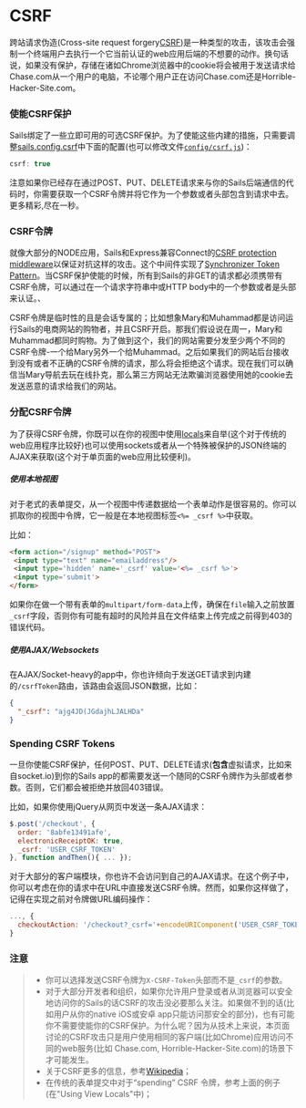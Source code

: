 # CSRF
跨站请求伪造(Cross-site request forgery[CSRF](https://www.owasp.org/index.php/Cross-Site_Request_Forgery_(CSRF)))是一种类型的攻击，该攻击会强制一个终端用户去执行一个它当前认证的web应用后端的不想要的动作。换句话说，如果没有保护，存储在诸如Chrome浏览器中的cookie将会被用于发送请求给Chase.com从一个用户的电脑，不论哪个用户正在访问Chase.com还是Horrible-Hacker-Site.com。

### 使能CSRF保护
Sails绑定了一些立即可用的可选CSRF保护。为了使能这些内建的措施，只需要调整[sails.config.csrf](http://sailsjs.org/documentation/reference/Configuration/CSRF.html)中下面的配置(也可以修改文件[`config/csrf.js`](http://sailsjs.org/documentation/anatomy/myApp/config/csrf.js.html))：

```js
csrf: true
```

注意如果你已经存在通过POST、PUT、DELETE请求来与你的Sails后端通信的代码时，你需要获取一个CSRF令牌并将它作为一个参数或者头部包含到请求中去。更多精彩,尽在一秒。

### CSRF令牌
就像大部分的NODE应用，Sails和Express兼容Connect的[CSRF protection middleware](http://www.senchalabs.org/connect/csrf.html)以保证对抗这样的攻击。这个中间件实现了[Synchronizer Token Pattern](https://www.owasp.org/index.php/Cross-Site_Request_Forgery_%28CSRF%29_Prevention_Cheat_Sheet#General_Recommendation:_Synchronizer_Token_Pattern)。当CSRF保护使能的时候，所有到Sails的非GET的请求都必须携带有CSRF令牌，可以通过在一个请求字符串中或HTTP body中的一个参数或者是头部来认证。、

CSRF令牌是临时性的且是会话专属的；比如想象Mary和Muhammad都是访问运行Sails的电商网站的购物者，并且CSRF开启。那我们假设说在周一，Mary和Muhammad都同时购物。为了做到这个，我们的网站需要分发至少两个不同的CSRF令牌-一个给Mary另外一个给Muhammad。之后如果我们的网站后台接收到没有或者不正确的CSRF令牌的请求，那么将会拒绝这个请求。现在我们可以确信当Mary导航去玩在线扑克，那么第三方网站无法欺骗浏览器使用她的cookie去发送恶意的请求给我们的网站。

### 分配CSRF令牌
为了获得CSRF令牌，你既可以在你的视图中使用[locals](http://sailsjs.org/documentation/concepts/Views/Locals.html)来自举(这个对于传统的web应用程序比较好)也可以使用sockets或者从一个特殊被保护的JSON终端的AJAX来获取(这个对于单页面的web应用比较便利)。

##### 使用本地视图
对于老式的表单提交，从一个视图中传递数据给一个表单动作是很容易的。你可以抓取你的视图中令牌，它一般是在本地视图标签`<%= _csrf %>`中获取。

比如：

```html
<form action="/signup" method="POST">
 <input type="text" name="emailaddress"/>
 <input type='hidden' name='_csrf' value='<%= _csrf %>'>
 <input type='submit'>
</form>
```

如果你在做一个带有表单的`multipart/form-data`上传，确保在`file`输入之前放置`_csrf`字段，否则你有可能有超时的风险并且在文件结束上传完成之前得到403的错误代码。

##### 使用AJAX/Websockets
在AJAX/Socket-heavy的app中，你也许倾向于发送GET请求到内建的`/csrfToken`路由，该路由会返回JSON数据，比如：

```json
{
  "_csrf": "ajg4JD(JGdajhLJALHDa"
}
```

### Spending CSRF Tokens
一旦你使能CSRF保护，任何POST、PUT、DELETE请求(**包含**虚拟请求，比如来自socket.io)到你的Sails app的都需要发送一个随同的CSRF令牌作为头部或者参数。否则，它们都会被拒绝并放回403错误。

比如，如果你使用jQuery从网页中发送一条AJAX请求：

```js
$.post('/checkout', {
  order: '8abfe13491afe',
  electronicReceiptOK: true,
  _csrf: 'USER_CSRF_TOKEN'
}, function andThen(){ ... });
```

对于大部分的客户端模块，你也许不会访问到自己的AJAX请求。在这个例子中，你可以考虑在你的请求中在URL中直接发送CSRF令牌。然而，如果你这样做了，记得在实现之前对令牌做URL编码操作：

```js
..., {
  checkoutAction: '/checkout?_csrf='+encodeURIComponent('USER_CSRF_TOKEN')
}
```

### 注意
> + 你可以选择发送CSRF令牌为`X-CSRF-Token`头部而不是`_csrf`的参数。
> + 对于大部分开发者和组织，如果你允许用户登录或者从浏览器可以安全地访问你的Sails的话CSRF的攻击没必要那么关注。如果做不到的话(比如用户从你的native iOS或安卓 app只能访问那安全的部分)，也有可能你不需要使能你的CSRF保护。为什么呢？因为从技术上来说，本页面讨论的CSRF攻击只是用户使用相同的客户端(比如Chrome)应用访问不同的web服务(比如 Chase.com, Horrible-Hacker-Site.com)的场景下才可能发生。
> + 关于CSRF更多的信息，参考[Wikipedia](http://en.wikipedia.org/wiki/Cross-site_request_forgery)；
> + 在传统的表单提交中对于“spending” CSRF 令牌，参考上面的例子(在"Using View Locals"中)；


<docmeta name="displayName" value="CSRF">
